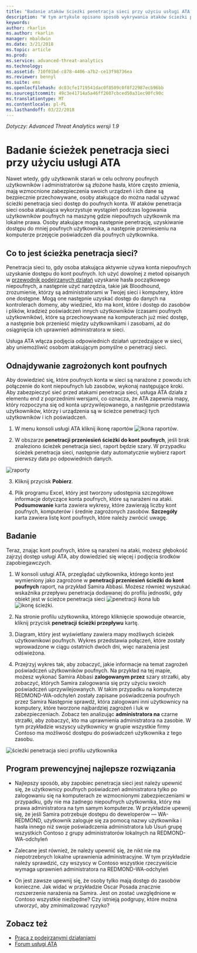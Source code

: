 ```yaml
---
title: "Badanie ataków ścieżki penetracja sieci przy użyciu usługi ATA | Dokumentacja firmy Microsoft"
description: "W tym artykule opisano sposób wykrywania ataków ścieżki penetracja sieci z Advanced Threat Analytics (ATA)."
keywords: 
author: rkarlin
ms.author: rkarlin
manager: mbaldwin
ms.date: 3/21/2018
ms.topic: article
ms.prod: 
ms.service: advanced-threat-analytics
ms.technology: 
ms.assetid: 710f01bd-c878-4406-a7b2-ce13f98736ea
ms.reviewer: bennyl
ms.suite: ems
ms.openlocfilehash: dc03cfe1719541dac0f8509c0f8f22987ecb96bb
ms.sourcegitcommit: 49c3e41714a5a46ff2607cbced50a31ec90fc90c
ms.translationtype: MT
ms.contentlocale: pl-PL
ms.lasthandoff: 03/22/2018
---
```

*Dotyczy: Advanced Threat Analytics wersji 1.9*

# <a name="investigating-lateral-movement-paths-with-ata"></a>Badanie ścieżek penetracja sieci przy użyciu usługi ATA

Nawet wtedy, gdy użytkownik starań w celu ochrony poufnych użytkowników i administratorów są złożone hasła, które często zmienia, mają wzmocnione zabezpieczenia swoich urządzeń i ich dane są bezpiecznie przechowywane, osoby atakujące do można nadal używać ścieżki penetracja sieci dostęp do poufnych konta. W ataków penetracja sieci osoba atakująca wykorzystuje wystąpień podczas logowania użytkowników poufnych na maszynę gdzie niepoufnych użytkownik ma lokalne prawa. Osoby atakujące mogą następnie penetrację, uzyskiwanie dostępu do mniej poufnych użytkownika, a następnie przeniesieniu na komputerze przejęcie poświadczeń dla poufnych użytkownika. 

## <a name="what-is-a-lateral-movement-path"></a>Co to jest ścieżka penetracja sieci?

Penetracja sieci to, gdy osoba atakująca aktywnie używa konta niepoufnych uzyskanie dostępu do kont poufnych. Ich użyć dowolnej z metod opisanych w [przewodnik podejrzanych działań](suspicious-activity-guide.md) uzyskanie hasła początkowego niepoufnych, a następnie użyć narzędzia, takie jak Bloodhound, zrozumienie, którzy są administratorami w Twojej sieci i komputery, które one dostępne. Mogą one następnie uzyskać dostęp do danych na kontrolerach domeny, aby wiedzieć, kto ma kont, które i dostęp do zasobów i plików, kradzież poświadczeń innych użytkowników (czasami poufnych użytkowników), które są przechowywane na komputerach już mieć dostęp, a następnie bok przenieść między użytkownikami i zasobami, aż do osiągnięcia ich uprawnień administratora w sieci. 

Usługa ATA włącza podjęcia odpowiednich działań uprzedzające w sieci, aby uniemożliwić osobom atakującym pomyślne o penetracji sieci.

## <a name="discovery-your-at-risk-sensitive-accounts"></a>Odnajdywanie zagrożonych kont poufnych

Aby dowiedzieć się, które poufnych konta w sieci są narażone z powodu ich połączenie do kont niepoufnych lub zasobów, wykonaj następujące kroki. Aby zabezpieczyć sieć przed atakami penetracja sieci, usługa ATA działa z elementu end z poprzednimi wersjami, co oznacza, że ATA zapewnia mapy, który rozpoczyna się od konta uprzywilejowanego, a następnie przedstawia użytkowników, którzy i urządzenia są w ścieżce penetracji tych użytkowników i ich poświadczeń.

1. W menu konsoli usługi ATA kliknij ikonę raportów ![Ikona raportów](./media/ata-report-icon.png).

2. W obszarze **penetracji przeniesień ścieżki do kont poufnych**, jeśli brak znaleziono ścieżek penetracja sieci, raport będzie szary. W przypadku ścieżek penetracja sieci, następnie daty automatycznie wybierz raport pierwszy data po odpowiednich danych. 

 ![raporty](./media/reports.png)

3. Kliknij przycisk **Pobierz**.

3. Plik programu Excel, który jest tworzony udostępnia szczegółowe informacje dotyczące konta poufnych, które są narażeni na ataki. **Podsumowanie** karta zawiera wykresy, które zawierają liczby kont poufnych, komputerów i średnie zagrożonych zasobów. **Szczegóły** karta zawiera listę kont poufnych, które należy zwrócić uwagę.


## <a name="investigate"></a>Badanie

Teraz, znając kont poufnych, które są narażeni na ataki, możesz głębokość zajrzyj dostęp usługi ATA, aby dowiedzieć się więcej i podjęcia środków zapobiegawczych.

1. W konsoli usługi ATA, przeglądać użytkownika, którego konto jest wymieniony jako zagrożone w **penetracji przeniesień ścieżki do kont poufnych** raport, na przykład Samira Abbasi. Możesz również wyszukać wskaźnika przepływu penetracja dodawanej do profilu jednostki, gdy obiekt jest w ścieżce penetracja sieci ![penetracji ikona](./media/lateral-movement-icon.png) lub ![ikonę ścieżki](./media/paths-icon.png).

2. Na stronie profilu użytkownika, którego kliknięcie spowoduje otwarcie, kliknij przycisk **penetracji ścieżki przepływu** kartę.

3. Diagram, który jest wyświetlany zawiera mapy możliwych ścieżek użytkownikowi poufnych. Wykres przedstawia połączeń, które zostały wprowadzone w ciągu ostatnich dwóch dni, więc narażenia jest odświeżona.

4. Przejrzyj wykres tak, aby zobaczyć, jakie informacje na temat zagrożeń poświadczeń użytkowników poufnych. Na przykład na tej mapie, możesz wykonać Samira Abbasi **zalogowanym przez** szary strzałki, aby zobaczyć, których Samira zalogowania się przy użyciu swoich poświadczeń uprzywilejowanych. W takim przypadku na komputerze REDMOND-WA-odchyleń zostały zapisane poświadczenia poufnych przez Samira Następnie sprawdź, która zalogowani inni użytkownicy na komputery, które tworzone najbardziej zagrożeń i luk w zabezpieczeniach. Zobacz ten analizując **administratora na** czarne strzałki, aby zobaczyć, kto ma uprawnienia administratora na zasobie. W tym przykładzie wszyscy użytkownicy w grupie wszystkie firmy Contoso ma możliwość dostępu do poświadczeń użytkownika z tego zasobu.  

 ![ścieżki penetracja sieci profilu użytkownika](media/user-profile-lateral-movement-paths.png)


## <a name="preventative-best-practices"></a>Program prewencyjnej najlepsze rozwiązania

- Najlepszy sposób, aby zapobiec penetracja sieci jest należy upewnić się, że użytkownicy poufnych poświadczeń administratora tylko po zalogowaniu się na komputerach ze wzmocnionymi zabezpieczeniami w przypadku, gdy nie ma żadnego niepoufnych użytkownika, który ma prawa administratora na tym samym komputerze. W przykładzie upewnij się, że jeśli Samira potrzebuje dostępu do deweloperów — WA-REDMOND, użytkownik zaloguje się za pomocą nazwy użytkownika i hasła innego niż swoje poświadczenia administratora lub Usuń grupę wszystkich Contoso z grupy administratorów lokalnych na REDMOND-WA-odchyleń

- Zalecane jest również, że należy upewnić się, że nikt nie ma niepotrzebnych lokalne uprawnienia administracyjne. W tym przykładzie należy sprawdzić, czy wszyscy w Contoso wszystkie rzeczywiście wymaga uprawnień administratora na REDMOND-WA-odchyleń

- On jest zawsze upewnij się, że osoby tylko mają dostęp do zasobów konieczne. Jak widać w przykładzie Oscar Posada znacznie rozszerzenie narażenia na Samira. Jest on zostać uwzględnione w Contoso wszystkie niezbędne? Czy istnieją podgrupy, które można utworzyć, aby zminimalizować ryzyko?


## <a name="see-also"></a>Zobacz też
- [Praca z podejrzanymi działaniami](working-with-suspicious-activities.md)
- [Forum usługi ATA](https://social.technet.microsoft.com/Forums/security/home?forum=mata)
